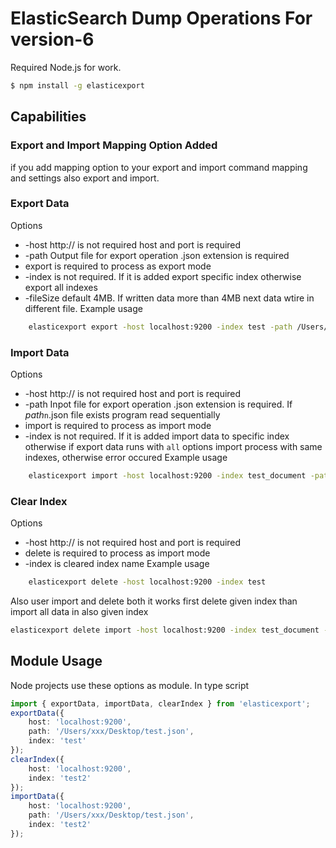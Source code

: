 # ElasticSearch Dump Operations For version-6

Required Node.js for work.
```sh
$ npm install -g elasticexport
```

## Capabilities

### Export and Import Mapping Option Added
  if you add mapping option to your export and import command mapping and settings also export and import.

### Export Data
Options
  - -host http:// is not required host and port is required 
  - -path Output file for export operation .json extension is required
  - export is required to process as export mode 
  - -index is not required. If it is added export specific index otherwise export all indexes
  - -fileSize default 4MB. If written data more than 4MB next data wtire in different file. 
Example usage
```sh
    elasticexport export -host localhost:9200 -index test -path /Users/xxx/Desktop/test.json -fileSize 4096
```

### Import Data
Options
  - -host http:// is not required host and port is required 
  - -path Inpot file for export operation .json extension is required. If *path*`n`.json file exists program read sequentially
  - import is required to process as import mode 
  - -index is not required. If it is added import data to specific index otherwise if export data runs with `all` options import process with same indexes, otherwise error occured
Example usage
```sh
    elasticexport import -host localhost:9200 -index test_document -path /Users/xxx/Desktop/test.json 
```

### Clear Index
Options
  - -host http:// is not required host and port is required 
  - delete is required to process as import mode 
  - -index is cleared index name
Example usage
```sh
    elasticexport delete -host localhost:9200 -index test 
```

Also user import and delete both it works first delete given index than import all data in also given index
```sh
elasticexport delete import -host localhost:9200 -index test_document -path /Users/xxx/Desktop/test.json
```
## Module Usage
Node projects use these options as module. In type script 
```ts
import { exportData, importData, clearIndex } from 'elasticexport';
exportData({
    host: 'localhost:9200',
    path: '/Users/xxx/Desktop/test.json',
    index: 'test'
});
clearIndex({
    host: 'localhost:9200',
    index: 'test2'
});
importData({
    host: 'localhost:9200',
    path: '/Users/xxx/Desktop/test.json',
    index: 'test2'
});
```